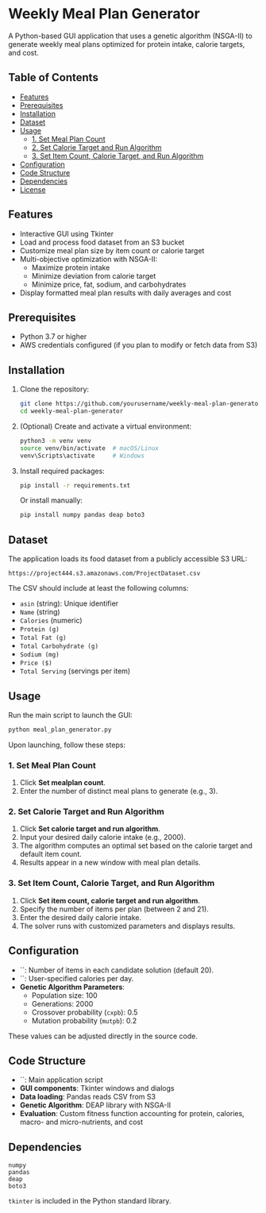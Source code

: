 # Weekly Meal Plan Generator

A Python-based GUI application that uses a genetic algorithm (NSGA-II) to generate weekly meal plans optimized for protein intake, calorie targets, and cost.

## Table of Contents

- [Features](#features)
- [Prerequisites](#prerequisites)
- [Installation](#installation)
- [Dataset](#dataset)
- [Usage](#usage)
  - [1. Set Meal Plan Count](#1-set-meal-plan-count)
  - [2. Set Calorie Target and Run Algorithm](#2-set-calorie-target-and-run-algorithm)
  - [3. Set Item Count, Calorie Target, and Run Algorithm](#3-set-item-count-calorie-target-and-run-algorithm)
- [Configuration](#configuration)
- [Code Structure](#code-structure)
- [Dependencies](#dependencies)
- [License](#license)

## Features

- Interactive GUI using Tkinter
- Load and process food dataset from an S3 bucket
- Customize meal plan size by item count or calorie target
- Multi-objective optimization with NSGA-II:
  - Maximize protein intake
  - Minimize deviation from calorie target
  - Minimize price, fat, sodium, and carbohydrates
- Display formatted meal plan results with daily averages and cost

## Prerequisites

- Python 3.7 or higher
- AWS credentials configured (if you plan to modify or fetch data from S3)

## Installation

1. Clone the repository:

   ```bash
   git clone https://github.com/yourusername/weekly-meal-plan-generator.git
   cd weekly-meal-plan-generator
   ```

2. (Optional) Create and activate a virtual environment:

   ```bash
   python3 -m venv venv
   source venv/bin/activate  # macOS/Linux
   venv\Scripts\activate     # Windows
   ```

3. Install required packages:

   ```bash
   pip install -r requirements.txt
   ```

   Or install manually:

   ```bash
   pip install numpy pandas deap boto3
   ```

## Dataset

The application loads its food dataset from a publicly accessible S3 URL:

```
https://project444.s3.amazonaws.com/ProjectDataset.csv
```

The CSV should include at least the following columns:

- `asin` (string): Unique identifier
- `Name` (string)
- `Calories` (numeric)
- `Protein (g)`
- `Total Fat (g)`
- `Total Carbohydrate (g)`
- `Sodium (mg)`
- `Price ($)`
- `Total Serving` (servings per item)

## Usage

Run the main script to launch the GUI:

```bash
python meal_plan_generator.py
```

Upon launching, follow these steps:

### 1. Set Meal Plan Count

1. Click **Set mealplan count**.
2. Enter the number of distinct meal plans to generate (e.g., 3).

### 2. Set Calorie Target and Run Algorithm

1. Click **Set calorie target and run algorithm**.
2. Input your desired daily calorie intake (e.g., 2000).
3. The algorithm computes an optimal set based on the calorie target and default item count.
4. Results appear in a new window with meal plan details.

### 3. Set Item Count, Calorie Target, and Run Algorithm

1. Click **Set item count, calorie target and run algorithm**.
2. Specify the number of items per plan (between 2 and 21).
3. Enter the desired daily calorie intake.
4. The solver runs with customized parameters and displays results.

## Configuration

- ``: Number of items in each candidate solution (default 20).
- ``: User-specified calories per day.
- **Genetic Algorithm Parameters**:
  - Population size: 100
  - Generations: 2000
  - Crossover probability (`cxpb`): 0.5
  - Mutation probability (`mutpb`): 0.2

These values can be adjusted directly in the source code.

## Code Structure

- ``: Main application script
- **GUI components**: Tkinter windows and dialogs
- **Data loading**: Pandas reads CSV from S3
- **Genetic Algorithm**: DEAP library with NSGA-II
- **Evaluation**: Custom fitness function accounting for protein, calories, macro- and micro-nutrients, and cost

## Dependencies


```
numpy
pandas
deap
boto3
```

`tkinter` is included in the Python standard library.



